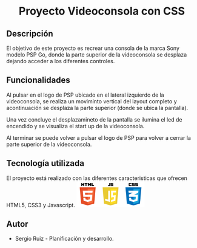 # <p align="center"> Proyecto Videoconsola con CSS #

## Descripción ##

El objetivo de este proyecto es recrear una consola de la marca Sony modelo PSP Go, donde la parte superior de la videoconsola se desplaza dejando acceder a los diferentes controles.

## Funcionalidades ##

Al pulsar en el logo de PSP ubicado en el lateral izquierdo de la videoconsola, se realiza un moviminto vertical del layout completo y acontinuación se desplaza la parte superior (donde se ubica la pantalla).

Una vez concluye el desplazamineto de la pantalla se ilumina el led de encendido  y se visualiza el start up de la videoconsola.

Al terminar se puede volver a pulsar el logo de PSP para volver a cerrar la parte superior de la videoconsola.

## Tecnología utilizada ##

El proyecto está realizado con las diferentes caracteristicas que ofrecen HTML5, CSS3 y Javascript.
<img src="./imagenes/Logo_tecnologias.png" width="180"> 

## Autor ##

  * Sergio Ruiz - Planificación y desarrollo.